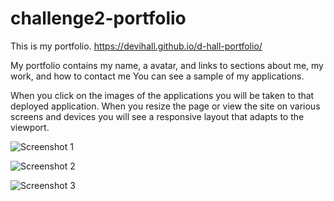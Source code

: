 # challenge2-portfolio
This is my portfolio. https://devihall.github.io/d-hall-portfolio/

My portfolio contains my name, a avatar, and links to sections about me, my work, and how to contact me
You can see a sample of my  applications.

When you click on the images of the applications you will be taken to that deployed application. When you resize the page or view the site on various screens and devices you will see a responsive layout that adapts to the viewport.

![Screenshot 1](https://github.com/devihall/d-hall-portfolio/blob/main/Screen%20Shot%202022-06-28%20at%207.19.57%20AM.png) 

![Screenshot 2](https://github.com/devihall/d-hall-portfolio/blob/main/Screen%20Shot%202022-06-28%20at%207.20.06%20AM.png) 

![Screenshot 3](https://github.com/devihall/d-hall-portfolio/blob/main/Screen%20Shot%202022-06-28%20at%207.20.17%20AM.png) 


